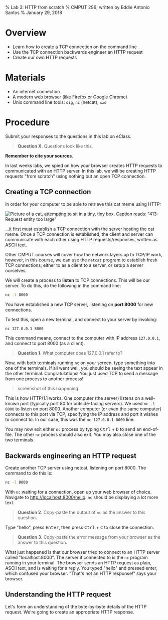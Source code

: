 % Lab 3: HTTP from scratch
% CMPUT 296; written by Eddie Antonio Santos
% January 29, 2018

Overview
========

 - Learn how to create a TCP connection on the command line
 - Use the TCP connection backwards engineer an HTTP request
 - Create our own HTTP requests

Materials
=========

 - An internet connection
 - A modern web browser (like Firefox or  Google Chrome)
 - Unix command line tools: `dig`, `nc` (netcat), `xxd`


Procedure
=========

Submit your responses to the questions in this lab on eClass.

> **Question X**. Questions look like this.

**Remember to cite your sources**.

In last weeks labs, we spied on how your browser creates HTTP requests
to communicated with an HTTP server. In this lab, we will be creating
HTTP requests "from scratch" using nothing but an open TCP connection.


Creating a TCP connection
-------------------------

In order for your computer to be able to retrieve this cat meme using
HTTP:

![Picture of a cat, attempting to sit in a tiny, tiny box. Caption
reads: "413: Request entity too large"](./lab-3/cat-meme.jpg)

...it first must establish a TCP connection with the server hosting the cat
meme. Once a TCP connection is established, the client and server can
communicate with each other using HTTP requests/responses, written as
ASCII text.

Other CMPUT courses will cover how the network layers up to TCP/IP work,
however, in this course, we can use the `netcat` program to establish
fresh TCP connections; either to as a client to a server, or setup
a server ourselves.

We will create a process to **listen** to TCP connections. This will be
our server. To do this, do the following in the command line:

```sh
nc -l 8000
```

You have established a new TCP server, listening on **port 8000** for new
connections.

To test this, open a new terminal, and connect to your server by
invoking:

```sh
nc 127.0.0.1 8000
```

This command means, connect to the computer with IP address `127.0.0.1`,
and connect to port 8000 (as a client).

> **Question 1**. What computer does 127.0.0.1 refer to?

Now, with both terminals running `nc` on your screen, type something
into one of the terminals. If all went well, you should be seeing the
text appear in the other terminal. Congratulations! You just used TCP to
send a message from one process to another process!

> screenshot of this happening.

This is how HTTP/1.1 works. One computer (the server) listens on
a well-known port (typically port 80 for outside-facing servers). We
used `nc -l 8000` to listen on port 8000.
Another computer (or even the same computer) connects to this port via
TCP, specifying the IP address and port it wishes to connect to. In our
case, this was the `nc 127.0.0.1 8000` line.

You may now exit either `nc` process by typing
<kbd>Ctrl</kbd> + <kbd>D</kbd> to send an end-of-file. The other `nc`
process should also exit. You may also close one of the two terminals.

Backwards engineering an HTTP request
-------------------------------------

Create another TCP server using netcat, listening on port 8000.
The command to do this is:

```sh
nc -l 8000
```

With `nc` waiting for a connection, open up your web browser of choice.
Navigate to <http://localhost:8000/hello>. `nc` should be displaying a lot
more text.

> **Question 2**. Copy-paste the output of `nc` as the answer to this
> question.

Type "hello", press <kbd>Enter</kbd>, then press <kbd>Ctrl</kbd> + <kbd>C</kbd>
to close the connection.


> **Question 3**. Copy-paste the error message from your browser as the
> answer to this question.

What just happened is that our browser tried to connect to an HTTP
server called "localhost:8000". The server it connected to is the `nc`
program running in your terminal. The browser sends an HTTP request as
plain, ASCII text, and is waiting for a reply. You typed "hello" and
pressed enter, which confused your browser. "That's not an HTTP
response!" says your browser.

Understanding the HTTP request
------------------------------

Let's form an understanding of the byte-by-byte details of the HTTP
request. We're going to create an appropriate HTTP response.




<!--

Create requests in a text editor of your choice.

-->

<!--

Attach Accept-Encoding to server

Get the uncompressed data.

Report the file size.

gunzip the content

Report the file size again.

https://github.com/jvns/gzip.jl

-->

<!--

Omit the Host header to example.com

-->

<!-- manually fetch IP addresses with dig -->

<!--

Make them construct an HTTP request

-->
